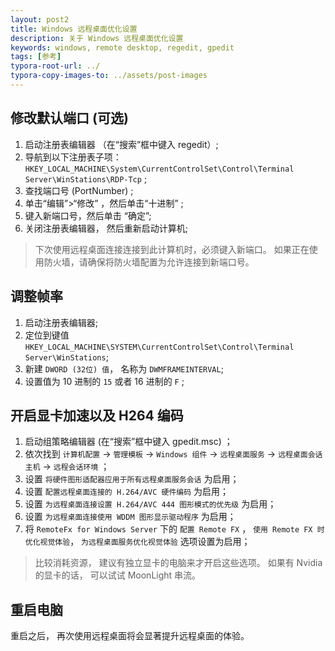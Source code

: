 ```yaml
---
layout: post2
title: Windows 远程桌面优化设置
description: 关于 Windows 远程桌面优化设置
keywords: windows, remote desktop, regedit, gpedit
tags: [参考]
typora-root-url: ../
typora-copy-images-to: ../assets/post-images
---
```


## 修改默认端口 (可选)

1. 启动注册表编辑器 （在“搜索”框中键入 regedit）;
2. 导航到以下注册表子项：`HKEY_LOCAL_MACHINE\System\CurrentControlSet\Control\Terminal Server\WinStations\RDP-Tcp` ;
3. 查找端口号 (PortNumber) ;
4. 单击“编辑”>“修改” ，然后单击“十进制” ;
5. 键入新端口号，然后单击 “确定”;
6. 关闭注册表编辑器， 然后重新启动计算机;

> 下次使用远程桌面连接连接到此计算机时，必须键入新端口。 如果正在使用防火墙，请确保将防火墙配置为允许连接到新端口号。

## 调整帧率

1. 启动注册表编辑器;
2. 定位到键值 `HKEY_LOCAL_MACHINE\SYSTEM\CurrentControlSet\Control\Terminal Server\WinStations`;
3. 新建 `DWORD (32位) 值`， 名称为 `DWMFRAMEINTERVAL`;
4. 设置值为 10 进制的 `15` 或者 16 进制的 `F` ;

## 开启显卡加速以及 H264 编码

1. 启动组策略编辑器 (在“搜索”框中键入 gpedit.msc) ；
2. 依次找到 `计算机配置` -> `管理模板` -> `Windows 组件` -> `远程桌面服务` -> `远程桌面会话主机` -> `远程会话环境` ；
3. 设置 `将硬件图形适配器应用于所有远程桌面服务会话` 为启用；
4. 设置 `配置远程桌面连接的 H.264/AVC 硬件编码` 为启用；
5. 设置 `为远程桌面连接设置 H.264/AVC 444 图形模式的优先级` 为启用；
6. 设置 `为远程桌面连接使用 WDDM 图形显示驱动程序` 为启用；
7. 将 `RemoteFx for Windows Server` 下的 `配置 Remote FX` ， `使用 Remote FX 时优化视觉体验`， `为远程桌面服务优化视觉体验` 选项设置为启用；

> 比较消耗资源， 建议有独立显卡的电脑来才开启这些选项。 如果有 Nvidia 的显卡的话， 可以试试 MoonLight 串流。

## 重启电脑

重启之后， 再次使用远程桌面将会显著提升远程桌面的体验。
